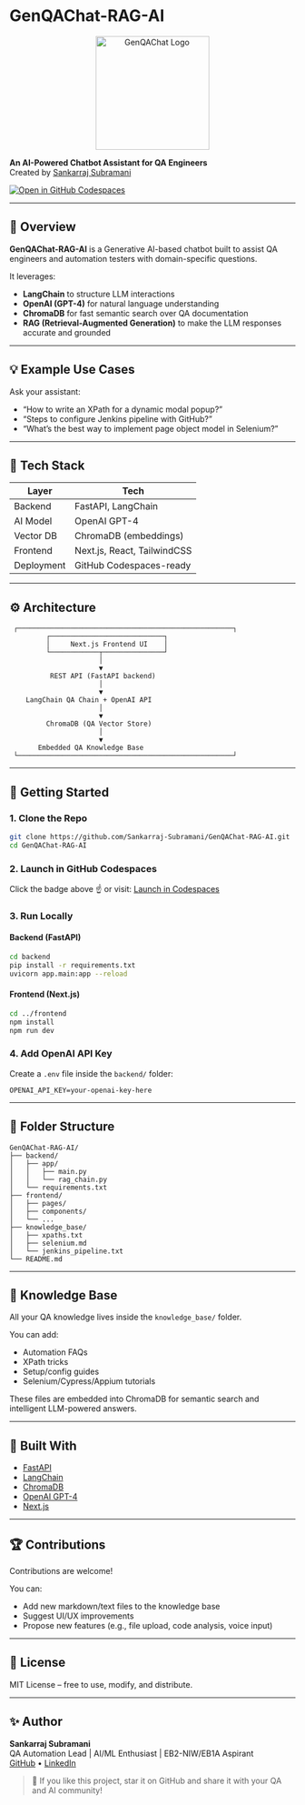 # GenQAChat-RAG-AI

<p align="center">
  <img src="https://raw.githubusercontent.com/Sankarraj-Subramani/GenQAChat-RAG-AI/main/assets/logo.png" alt="GenQAChat Logo" width="200"/>
</p>

**An AI-Powered Chatbot Assistant for QA Engineers**  
Created by [Sankarraj Subramani](https://github.com/Sankarraj-Subramani)

[![Open in GitHub Codespaces](https://github.com/codespaces/badge.svg)](https://github.com/codespaces/new?template_repository=Sankarraj-Subramani/GenQAChat-RAG-AI)

---

## 🧠 Overview

**GenQAChat-RAG-AI** is a Generative AI-based chatbot built to assist QA engineers and automation testers with domain-specific questions.

It leverages:
- **LangChain** to structure LLM interactions  
- **OpenAI (GPT-4)** for natural language understanding  
- **ChromaDB** for fast semantic search over QA documentation  
- **RAG (Retrieval-Augmented Generation)** to make the LLM responses accurate and grounded

---

## 💡 Example Use Cases

Ask your assistant:
- “How to write an XPath for a dynamic modal popup?”  
- “Steps to configure Jenkins pipeline with GitHub?”  
- “What’s the best way to implement page object model in Selenium?”

---

## 🔧 Tech Stack

| Layer         | Tech                     |
|---------------|--------------------------|
| Backend       | FastAPI, LangChain       |
| AI Model      | OpenAI GPT-4             |
| Vector DB     | ChromaDB (embeddings)    |
| Frontend      | Next.js, React, TailwindCSS |
| Deployment    | GitHub Codespaces-ready  |

---

## ⚙️ Architecture

```
 ┌─────────────────────────────────────────────────────┐
         ┌────────────────────────────┐
         │     Next.js Frontend UI    │
         └────────────┬───────────────┘
                      │
                      ▼
          REST API (FastAPI backend)
                      │
                      ▼
    LangChain QA Chain + OpenAI API
                      │
                      ▼
         ChromaDB (QA Vector Store)
                      │
                      ▼
       Embedded QA Knowledge Base
 └─────────────────────────────────────────────────────┘

```

---

## 🚀 Getting Started

### 1. Clone the Repo

```bash
git clone https://github.com/Sankarraj-Subramani/GenQAChat-RAG-AI.git
cd GenQAChat-RAG-AI
```

### 2. Launch in GitHub Codespaces

Click the badge above ☝️ or visit:
[Launch in Codespaces](https://github.com/codespaces/new?template_repository=Sankarraj-Subramani/GenQAChat-RAG-AI)

### 3. Run Locally

#### Backend (FastAPI)
```bash
cd backend
pip install -r requirements.txt
uvicorn app.main:app --reload
```

#### Frontend (Next.js)
```bash
cd ../frontend
npm install
npm run dev
```

### 4. Add OpenAI API Key

Create a `.env` file inside the `backend/` folder:

```env
OPENAI_API_KEY=your-openai-key-here
```

---

## 🧹 Folder Structure

```
GenQAChat-RAG-AI/
├── backend/
│   ├── app/
│   │   ├── main.py
│   │   └── rag_chain.py
│   └── requirements.txt
├── frontend/
│   ├── pages/
│   ├── components/
│   └── ...
├── knowledge_base/
│   ├── xpaths.txt
│   ├── selenium.md
│   └── jenkins_pipeline.txt
└── README.md
```

---

## 🧠 Knowledge Base

All your QA knowledge lives inside the `knowledge_base/` folder.

You can add:
- Automation FAQs  
- XPath tricks  
- Setup/config guides  
- Selenium/Cypress/Appium tutorials

These files are embedded into ChromaDB for semantic search and intelligent LLM-powered answers.

---

## 🔪 Built With

- [FastAPI](https://fastapi.tiangolo.com/)
- [LangChain](https://www.langchain.com/)
- [ChromaDB](https://www.trychroma.com/)
- [OpenAI GPT-4](https://platform.openai.com/)
- [Next.js](https://nextjs.org/)

---

## 🏆 Contributions

Contributions are welcome!

You can:
- Add new markdown/text files to the knowledge base  
- Suggest UI/UX improvements  
- Propose new features (e.g., file upload, code analysis, voice input)

---

## 📄 License

MIT License – free to use, modify, and distribute.

---

## ✨ Author

**Sankarraj Subramani**  
QA Automation Lead | AI/ML Enthusiast | EB2-NIW/EB1A Aspirant  
[GitHub](https://github.com/Sankarraj-Subramani) • [LinkedIn](https://www.linkedin.com/in/sankarraj-subramani-34254757)

> 🌛 If you like this project, star it on GitHub and share it with your QA and AI community!

